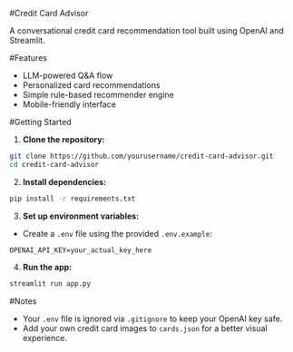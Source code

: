 #Credit Card Advisor

A conversational credit card recommendation tool built using OpenAI and Streamlit.

#Features
- LLM-powered Q&A flow
- Personalized card recommendations
- Simple rule-based recommender engine
- Mobile-friendly interface

#Getting Started

1. **Clone the repository:**
```bash
git clone https://github.com/yourusername/credit-card-advisor.git
cd credit-card-advisor
```

2. **Install dependencies:**
```bash
pip install -r requirements.txt
```

3. **Set up environment variables:**
- Create a `.env` file using the provided `.env.example`:
```env
OPENAI_API_KEY=your_actual_key_here
```

4. **Run the app:**
```bash
streamlit run app.py
```

#Notes
- Your `.env` file is ignored via `.gitignore` to keep your OpenAI key safe.
- Add your own credit card images to `cards.json` for a better visual experience.
